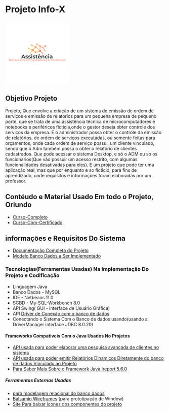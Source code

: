 # Projeto Info-X
![Logo que representa o projeto](https://github.com/Samuel-Amaro/Sistema-Desktop---InfoX/blob/master/logo-Projeto-Java.png)
## Objetivo Projeto
Projeto, Que envolve a criação de um sistema de emissão de ordem de serviços e emissão de relatórios para um pequena empresa de pequeno porte, 
que se trata de uma assistência técnica de microcomputadores e notebooks e periféricos ficticia,onde o gestor deseja obter controle dos serviços da empresa. 
E o administrador possa obter o controle da emissão de relatórios, de ordem de serviços executadas, ou somente feitas para orçamentos, onde cada ordem de serviço possui, um cliente vinculado, sendo que o Adm também possa o obter o relatório de clientes cadastrados.
Que pode acessar o sistema Desktop, e só o ADM ou so os funcionarios(Que vão possuir um acesso restrito, com algumas funcionalidades desativadas para eles). E um projeto que pode ter uma aplicação real, mas que por enquanto e so ficticio, para fins de aprendizado, onde requisitos e informações foram elaboradas por um professor.
## Contéudo e Material Usado Em todo o Projeto, Oriundo
 * [Curso-Completo](https://www.youtube.com/watch?v=eA4WjjkzK3c&list=PLbEOwbQR9lqxsTusvu8wfkUECrmcV81MU)
 * [Curso-Com-Certificado](https://www.aulaead.com/)
## informações e Requisitos Do Sistema
 * [Documentação Completa do Projeto](https://github.com/Samuel-Amaro/Sistema-Desktop---InfoX/tree/master/Documentacao/Levantamento-Requisistos)
 * [Modelo Banco Dados a Ser Implementado](https://github.com/Samuel-Amaro/Sistema-Desktop---InfoX/blob/master/Banco-Dados/Banco-Dados-MER-MYSQL.pdf)
### Tecnologias(Ferramentas Usadas) Na Implementação Do Projeto e Codificação
 * Linguagem Java 
 * Banco Dados - MySQL
 * IDE - Netbeans 11.0
 * SGBD - My-SQL-Workbench 8.0
 * API Swing( GUI - interface de Usuário Gráfica)
 * API [Driver de Conexão com o banco de dados](https://dev.mysql.com/downloads/connector/j/5.1.html)
 * Conectando o Sistema Com o Banco de dados usando(usando a DriverManager interface JDBC 8.0.20)
 #### Frameworks Compativeis Com o Java Usados No Projetos
 * [API usada para poder elaborar uma pesquisa avançada de clientes no sistema](https://sourceforge.net/projects/finalangelsanddemons/)
 * [API usada para poder emitir Relatórios Dinamicos Diretamente do banco de dados Vinculado ao Projeto](https://sourceforge.net/projects/ireport/)
 * [Para Saber Mais Sobre o Framework Java Ireport 5.6.0](https://community.jaspersoft.com/project/ireport-designer)
 ##### Ferramentas Externas Usadas
 * [para modelagem relacional do banco dados](https://app.diagrams.net/)
 * [Balsamiq Wireframes](https://balsamiq.com/wireframes/) (para prototipação de Window)
 * [Site Para baixar icones dos componentes do projeto](https://www.iconfinder.com/)
